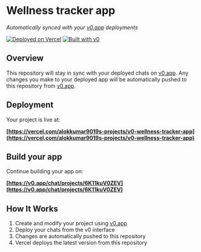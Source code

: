 # Wellness tracker app

*Automatically synced with your [v0.app](https://v0.app) deployments*

[![Deployed on Vercel](https://img.shields.io/badge/Deployed%20on-Vercel-black?style=for-the-badge&logo=vercel)](https://vercel.com/alokkumar9019s-projects/v0-wellness-tracker-app)
[![Built with v0](https://img.shields.io/badge/Built%20with-v0.app-black?style=for-the-badge)](https://v0.app/chat/projects/6K11kuV0ZEV)

## Overview

This repository will stay in sync with your deployed chats on [v0.app](https://v0.app).
Any changes you make to your deployed app will be automatically pushed to this repository from [v0.app](https://v0.app).

## Deployment

Your project is live at:

**[https://vercel.com/alokkumar9019s-projects/v0-wellness-tracker-app](https://vercel.com/alokkumar9019s-projects/v0-wellness-tracker-app)**

## Build your app

Continue building your app on:

**[https://v0.app/chat/projects/6K11kuV0ZEV](https://v0.app/chat/projects/6K11kuV0ZEV)**

## How It Works

1. Create and modify your project using [v0.app](https://v0.app)
2. Deploy your chats from the v0 interface
3. Changes are automatically pushed to this repository
4. Vercel deploys the latest version from this repository